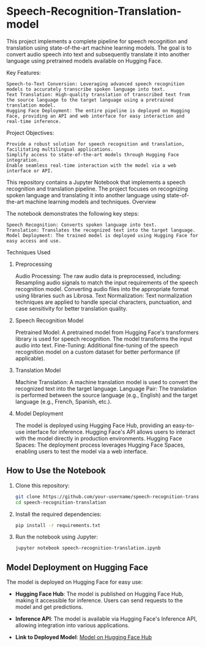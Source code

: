 # Speech-Recognition-Translation-model
This project implements a complete pipeline for speech recognition and translation using state-of-the-art machine learning models. The goal is to convert audio speech into text and subsequently translate it into another language using pretrained models available on Hugging Face.

Key Features:

    Speech-to-Text Conversion: Leveraging advanced speech recognition models to accurately transcribe spoken language into text.
    Text Translation: High-quality translation of transcribed text from the source language to the target language using a pretrained translation model.
    Hugging Face Deployment: The entire pipeline is deployed on Hugging Face, providing an API and web interface for easy interaction and real-time inference.

Project Objectives:

    Provide a robust solution for speech recognition and translation, facilitating multilingual applications.
    Simplify access to state-of-the-art models through Hugging Face integration.
    Enable seamless real-time interaction with the model via a web interface or API.
This repository contains a Jupyter Notebook that implements a speech recognition and translation pipeline. The project focuses on recognizing spoken language and translating it into another language using state-of-the-art machine learning models and techniques.
Overview

The notebook demonstrates the following key steps:

    Speech Recognition: Converts spoken language into text.
    Translation: Translates the recognized text into the target language.
    Model Deployment: The trained model is deployed using Hugging Face for easy access and use.

Techniques Used
1. Preprocessing

    Audio Processing: The raw audio data is preprocessed, including:
        Resampling audio signals to match the input requirements of the speech recognition model.
        Converting audio files into the appropriate format using libraries such as Librosa.
    Text Normalization: Text normalization techniques are applied to handle special characters, punctuation, and case sensitivity for better translation quality.

2. Speech Recognition Model

    Pretrained Model: A pretrained model from Hugging Face's transformers library is used for speech recognition. The model transforms the input audio into text.
    Fine-Tuning: Additional fine-tuning of the speech recognition model on a custom dataset for better performance (if applicable).

3. Translation Model

    Machine Translation: A machine translation model is used to convert the recognized text into the target language.
    Language Pair: The translation is performed between the source language (e.g., English) and the target language (e.g., French, Spanish, etc.).

4. Model Deployment

    The model is deployed using Hugging Face Hub, providing an easy-to-use interface for inference. Hugging Face's API allows users to interact with the model directly in production environments.
    Hugging Face Spaces: The deployment process leverages Hugging Face Spaces, enabling users to test the model via a web interface.

## How to Use the Notebook

1. Clone this repository:

    ```bash
    git clone https://github.com/your-username/speech-recognition-translation.git
    cd speech-recognition-translation
    ```

2. Install the required dependencies:

    ```bash
    pip install -r requirements.txt
    ```

3. Run the notebook using Jupyter:

    ```bash
    jupyter notebook speech-recognition-translation.ipynb
    ```

## Model Deployment on Hugging Face

The model is deployed on Hugging Face for easy use:

- **Hugging Face Hub**: The model is published on Hugging Face Hub, making it accessible for inference. Users can send requests to the model and get predictions.
  
- **Inference API**: The model is available via Hugging Face's Inference API, allowing integration into various applications.

- **Link to Deployed Model**: [Model on Hugging Face Hub](https://huggingface.co/spaces/FarahMohsenSamy1/ASR-Translation)

